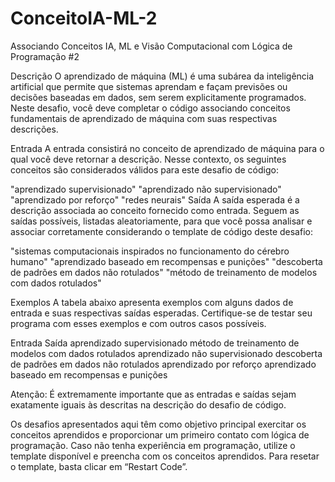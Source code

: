 # ConceitoIA-ML-2
Associando Conceitos IA, ML e Visão Computacional com Lógica de Programação #2

Descrição
O aprendizado de máquina (ML) é uma subárea da inteligência artificial que permite que sistemas aprendam e façam previsões ou decisões baseadas em dados, 
sem serem explicitamente programados. Neste desafio, você deve completar o código associando conceitos fundamentais de aprendizado de máquina com suas respectivas descrições.

Entrada
A entrada consistirá no conceito de aprendizado de máquina para o qual você deve retornar a descrição. Nesse contexto, os seguintes conceitos são considerados válidos para este 
desafio de código:

"aprendizado supervisionado"
"aprendizado não supervisionado"
"aprendizado por reforço"
"redes neurais"
Saída
A saída esperada é a descrição associada ao conceito fornecido como entrada. Seguem as saídas possíveis, listadas aleatoriamente, para que você possa analisar e associar 
corretamente considerando o template de código deste desafio:

"sistemas computacionais inspirados no funcionamento do cérebro humano"
"aprendizado baseado em recompensas e punições"
"descoberta de padrões em dados não rotulados"
"método de treinamento de modelos com dados rotulados"

Exemplos
A tabela abaixo apresenta exemplos com alguns dados de entrada e suas respectivas saídas esperadas. Certifique-se de testar seu programa com esses exemplos e com outros 
casos possíveis.

Entrada	Saída
aprendizado supervisionado	método de treinamento de modelos com dados rotulados
aprendizado não supervisionado	descoberta de padrões em dados não rotulados
aprendizado por reforço	aprendizado baseado em recompensas e punições

Atenção: É extremamente importante que as entradas e saídas sejam exatamente iguais às descritas na descrição do desafio de código.

Os desafios apresentados aqui têm como objetivo principal exercitar os conceitos aprendidos e proporcionar um primeiro contato com lógica de programação. 
Caso não tenha experiência em programação, utilize o template disponível e preencha com os conceitos aprendidos. 
Para resetar o template, basta clicar em “Restart Code”.
